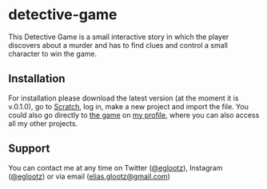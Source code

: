 # detective-game
This Detective Game is a small interactive story in which the player discovers about a murder and has to find clues and control a small character to win the game.

## Installation
For installation please download the latest version (at the moment it is v.0.1.0), go to [Scratch](scratch.mit.edu), log in, make a new project and import the file. You could also go directly to [the game](https://scratch.mit.edu/projects/561650812/) on [my profile](https://scratch.mit.edu/users/eliasglootz/), where you can also access all my other projects.

## Support
You can contact me at any time on Twitter ([@eglootz](twitter.com/eglootz)), Instagram ([@eglootz](instagram.com/eglootz)) or via email (elias.glootz@gmail.com)
